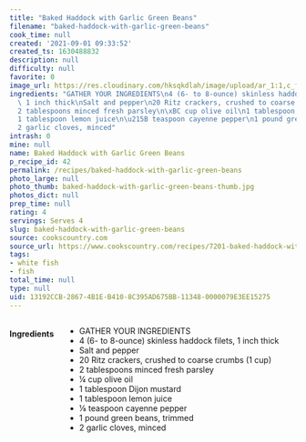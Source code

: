 ```yaml
---
title: "Baked Haddock with Garlic Green Beans"
filename: "baked-haddock-with-garlic-green-beans"
cook_time: null
created: '2021-09-01 09:33:52'
created_ts: 1630488832
description: null
difficulty: null
favorite: 0
image_url: https://res.cloudinary.com/hksqkdlah/image/upload/ar_1:1,c_fill,dpr_2.0,f_auto,fl_lossy.progressive.strip_profile,g_faces:auto,q_auto:low,w_344/10271_sfs-baked-haddock-with-garlic-green-beans-05
ingredients: "GATHER YOUR INGREDIENTS\n4 (6- to 8-ounce) skinless haddock filets,\
  \ 1 inch thick\nSalt and pepper\n20 Ritz crackers, crushed to coarse crumbs (1 cup)\n\
  2 tablespoons minced fresh parsley\n\xBC cup olive oil\n1 tablespoon Dijon mustard\n\
  1 tablespoon lemon juice\n\u215B teaspoon cayenne pepper\n1 pound green beans, trimmed\n\
  2 garlic cloves, minced"
intrash: 0
mine: null
name: Baked Haddock with Garlic Green Beans
p_recipe_id: 42
permalink: /recipes/baked-haddock-with-garlic-green-beans
photo_large: null
photo_thumb: baked-haddock-with-garlic-green-beans-thumb.jpg
photos_dict: null
prep_time: null
rating: 4
servings: Serves 4
slug: baked-haddock-with-garlic-green-beans
source: cookscountry.com
source_url: https://www.cookscountry.com/recipes/7201-baked-haddock-with-garlic-green-beans?extcode=MCSKM10L0&ref=new_search_experience_2
tags:
- white fish
- fish
total_time: null
type: null
uid: 13192CCB-2867-4B1E-B410-8C395AD675BB-11348-0000079E3EE15275
---
```

<div class="large-8 medium-7 columns" id="writeup">	</div><!-- #writeup -->
</div><!-- #row-one -->
<div class="row" id="row-two">	<div class="medium-4 small-5 columns" id="ingredients"><h4>Ingredients</h4><div class="box box-ingredients content"><ul>
<li>GATHER YOUR INGREDIENTS</li>
<li>4 (6- to 8-ounce) skinless haddock filets, 1 inch thick</li>
<li>Salt and pepper</li>
<li>20 Ritz crackers, crushed to coarse crumbs (1 cup)</li>
<li>2 tablespoons minced fresh parsley</li>
<li>¼ cup olive oil</li>
<li>1 tablespoon Dijon mustard</li>
<li>1 tablespoon lemon juice</li>
<li>⅛ teaspoon cayenne pepper</li>
<li>1 pound green beans, trimmed</li>
<li>2 garlic cloves, minced</li>
</ul>
</div>	</div>	<div class="medium-6 small-7 columns" id="directions">	</div>
